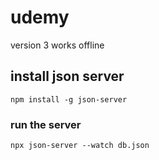 # udemy
version 3 works offline 

## install json server
```
npm install -g json-server
```

### run the server
```
npx json-server --watch db.json
```

